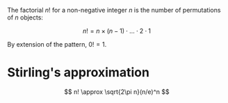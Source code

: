 The factorial $n!$ for a non-negative integer $n$ is the number of permutations of $n$ objects:

$$
n! = n\times (n-1)\cdot\dots \cdot 2 \cdot 1
$$

By extension of the pattern, $0!=1$.

# Stirling's approximation

$$
n! \approx \sqrt{2\pi n}(n/e)^n
$$